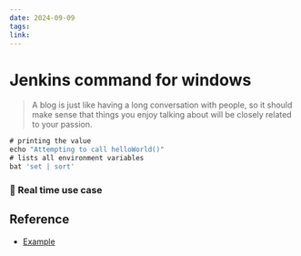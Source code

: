 ```yaml
---
date: 2024-09-09
tags: 
link:
---
```


# Jenkins command for windows

> A blog is just like having a long conversation with people, so it should make sense that things you enjoy talking about will be closely related to your passion.

```groovy
# printing the value
echo "Attempting to call helloWorld()"
# lists all environment variables
bat 'set | sort'
```
### 📃 Real time use case
## Reference
* [Example](https://example.com)
